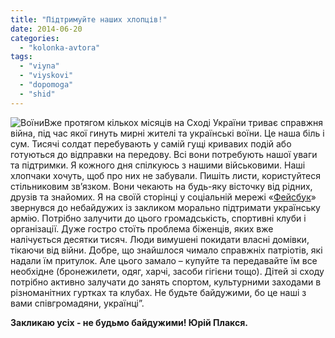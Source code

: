 ```yaml
---
title: "Підтримуйте наших хлопців!"
date: 2014-06-20
categories: 
  - "kolonka-avtora"
tags: 
  - "viyna"
  - "viyskovi"
  - "dopomoga"
  - "shid"
---
```


![Воїни](https://mpz.brovary.org/wp-content/uploads/2014/06/1111.jpg)Вже протягом кількох місяців на Сході України триває справжня війна, під час якої гинуть мирні жителі та українські воїни. Це наша біль і сум. Тисячі солдат перебувають у самій гущі кривавих подій або готуються до відправки на передову. Всі вони потребують нашої уваги та підтримки. Я кожного дня спілкуюсь з нашими військовими. Наші хлопчаки хочуть, щоб про них не забували. Пишіть листи, користуйтеся стільниковим зв’язком. Вони чекають на будь-яку вісточку від рідних, друзів та знайомих. Я на своїй сторінці у соціальній мережі «[Фейсбук](https://www.facebook.com/yuriyplaksya)» звернувся до небайдужих із закликом морально підтримати українську армію. Потрібно залучити до цього громадськість, спортивні клуби і організації. Дуже гостро стоїть проблема біженців, яких вже налічується десятки тисяч. Люди вимушені покидати власні домівки, тікаючи від війни. Добре, що знайшлося чимало справжніх патріотів, які надали їм притулок. Але цього замало – купуйте та передавайте їм все необхідне (бронежилети, одяг, харчі, засоби гігієни тощо). Дітей зі сходу потрібно активно залучати до занять спортом, культурними заходами в різноманітних гуртках та клубах. Не будьте байдужими, бо це наші з вами співгромадяни, українці”.

**Закликаю усіх - не будьмо байдужими! Юрій Плакся.**
